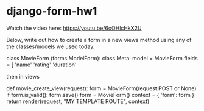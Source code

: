 # django-form-hw1

Watch the video here: https://youtu.be/6oOHlcHkX2U

Below, write out how to create a form in a new views method using any of the classes/models we used today.


  class MovieForm (forms.ModelForm):
    class Meta:
      model = MovieForm
      fields = [
            'name'
            'rating'
            'duration'
    
then in views
  
  def movie_create_view(request):
    form = MovieForm(request.POST or None)
    if form.is_valid():
        form.save()
        form = MovieForm()
    context = {
        'form': form
    }
    return render(request, "MY TEMPLATE ROUTE", context)
